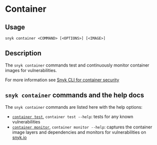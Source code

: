 # Container

## Usage

`snyk container <COMMAND> [<OPTIONS>] [<IMAGE>]`

## Description

The `snyk container` commands test and continuously monitor container images for vulnerabilities.

For more information see [Snyk CLI for container security](https://docs.snyk.io/products/snyk-container/snyk-cli-for-container-security)

## `snyk container` commands and the help docs

The `snyk container` commands are listed here with the help options:

- [`container test`](container-test.md), `container test --help`: tests for any known vulnerabilities
- [`container monitor`](container-monitor.md), `container monitor --help`: captures the container image layers and dependencies and monitors for vulnerabilities on [snyk.io](https://snyk.io)
